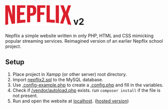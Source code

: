 # ![Nepflix logo](img/nepflix-logo.png) v2
Nepflix a simple website written in only PHP, HTML and CSS mimicking popular streaming services. Reimagined version of an earlier Nepflix school project.

## Setup
1. Place project in Xampp (or other server) root directory.
2. Import [nepflix2.sql](nepflix2.sql) to the MySQL database.
3. Use [.config-example.php](.config-example.php) to create a [.config.php](.config.php) and fill in the variables.
4. Check if [/vendor/autoload.php](vendor/autoload.php) exists. run ```composer install``` if the file is not present.
5. Run and open the website at [localhost](http://localhost). ([hosted version](https://dev.jeroendn.nl))